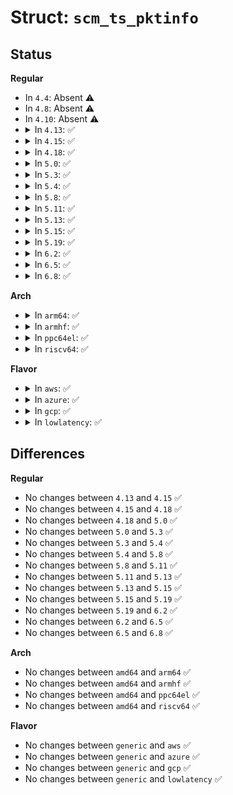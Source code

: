 # Struct: <code>scm_ts_pktinfo</code>

## Status
<b>Regular</b>
<ul>
<li>
In <code>4.4</code>: Absent ⚠️
</li>
<li>
In <code>4.8</code>: Absent ⚠️
</li>
<li>
In <code>4.10</code>: Absent ⚠️
</li>
<li>
<details>
<summary>In <code>4.13</code>: ✅</summary>

```c
struct scm_ts_pktinfo {
    __u32 if_index;
    __u32 pkt_length;
    __u32 reserved[2];
};
```
</details>
</li>
<li>
<details>
<summary>In <code>4.15</code>: ✅</summary>

```c
struct scm_ts_pktinfo {
    __u32 if_index;
    __u32 pkt_length;
    __u32 reserved[2];
};
```
</details>
</li>
<li>
<details>
<summary>In <code>4.18</code>: ✅</summary>

```c
struct scm_ts_pktinfo {
    __u32 if_index;
    __u32 pkt_length;
    __u32 reserved[2];
};
```
</details>
</li>
<li>
<details>
<summary>In <code>5.0</code>: ✅</summary>

```c
struct scm_ts_pktinfo {
    __u32 if_index;
    __u32 pkt_length;
    __u32 reserved[2];
};
```
</details>
</li>
<li>
<details>
<summary>In <code>5.3</code>: ✅</summary>

```c
struct scm_ts_pktinfo {
    __u32 if_index;
    __u32 pkt_length;
    __u32 reserved[2];
};
```
</details>
</li>
<li>
<details>
<summary>In <code>5.4</code>: ✅</summary>

```c
struct scm_ts_pktinfo {
    __u32 if_index;
    __u32 pkt_length;
    __u32 reserved[2];
};
```
</details>
</li>
<li>
<details>
<summary>In <code>5.8</code>: ✅</summary>

```c
struct scm_ts_pktinfo {
    __u32 if_index;
    __u32 pkt_length;
    __u32 reserved[2];
};
```
</details>
</li>
<li>
<details>
<summary>In <code>5.11</code>: ✅</summary>

```c
struct scm_ts_pktinfo {
    __u32 if_index;
    __u32 pkt_length;
    __u32 reserved[2];
};
```
</details>
</li>
<li>
<details>
<summary>In <code>5.13</code>: ✅</summary>

```c
struct scm_ts_pktinfo {
    __u32 if_index;
    __u32 pkt_length;
    __u32 reserved[2];
};
```
</details>
</li>
<li>
<details>
<summary>In <code>5.15</code>: ✅</summary>

```c
struct scm_ts_pktinfo {
    __u32 if_index;
    __u32 pkt_length;
    __u32 reserved[2];
};
```
</details>
</li>
<li>
<details>
<summary>In <code>5.19</code>: ✅</summary>

```c
struct scm_ts_pktinfo {
    __u32 if_index;
    __u32 pkt_length;
    __u32 reserved[2];
};
```
</details>
</li>
<li>
<details>
<summary>In <code>6.2</code>: ✅</summary>

```c
struct scm_ts_pktinfo {
    __u32 if_index;
    __u32 pkt_length;
    __u32 reserved[2];
};
```
</details>
</li>
<li>
<details>
<summary>In <code>6.5</code>: ✅</summary>

```c
struct scm_ts_pktinfo {
    __u32 if_index;
    __u32 pkt_length;
    __u32 reserved[2];
};
```
</details>
</li>
<li>
<details>
<summary>In <code>6.8</code>: ✅</summary>

```c
struct scm_ts_pktinfo {
    __u32 if_index;
    __u32 pkt_length;
    __u32 reserved[2];
};
```
</details>
</li>
</ul>
<b>Arch</b>
<ul>
<li>
<details>
<summary>In <code>arm64</code>: ✅</summary>

```c
struct scm_ts_pktinfo {
    __u32 if_index;
    __u32 pkt_length;
    __u32 reserved[2];
};
```
</details>
</li>
<li>
<details>
<summary>In <code>armhf</code>: ✅</summary>

```c
struct scm_ts_pktinfo {
    __u32 if_index;
    __u32 pkt_length;
    __u32 reserved[2];
};
```
</details>
</li>
<li>
<details>
<summary>In <code>ppc64el</code>: ✅</summary>

```c
struct scm_ts_pktinfo {
    __u32 if_index;
    __u32 pkt_length;
    __u32 reserved[2];
};
```
</details>
</li>
<li>
<details>
<summary>In <code>riscv64</code>: ✅</summary>

```c
struct scm_ts_pktinfo {
    __u32 if_index;
    __u32 pkt_length;
    __u32 reserved[2];
};
```
</details>
</li>
</ul>
<b>Flavor</b>
<ul>
<li>
<details>
<summary>In <code>aws</code>: ✅</summary>

```c
struct scm_ts_pktinfo {
    __u32 if_index;
    __u32 pkt_length;
    __u32 reserved[2];
};
```
</details>
</li>
<li>
<details>
<summary>In <code>azure</code>: ✅</summary>

```c
struct scm_ts_pktinfo {
    __u32 if_index;
    __u32 pkt_length;
    __u32 reserved[2];
};
```
</details>
</li>
<li>
<details>
<summary>In <code>gcp</code>: ✅</summary>

```c
struct scm_ts_pktinfo {
    __u32 if_index;
    __u32 pkt_length;
    __u32 reserved[2];
};
```
</details>
</li>
<li>
<details>
<summary>In <code>lowlatency</code>: ✅</summary>

```c
struct scm_ts_pktinfo {
    __u32 if_index;
    __u32 pkt_length;
    __u32 reserved[2];
};
```
</details>
</li>
</ul>

## Differences
<b>Regular</b>
<ul>
<li>
No changes between <code>4.13</code> and <code>4.15</code> ✅
</li>
<li>
No changes between <code>4.15</code> and <code>4.18</code> ✅
</li>
<li>
No changes between <code>4.18</code> and <code>5.0</code> ✅
</li>
<li>
No changes between <code>5.0</code> and <code>5.3</code> ✅
</li>
<li>
No changes between <code>5.3</code> and <code>5.4</code> ✅
</li>
<li>
No changes between <code>5.4</code> and <code>5.8</code> ✅
</li>
<li>
No changes between <code>5.8</code> and <code>5.11</code> ✅
</li>
<li>
No changes between <code>5.11</code> and <code>5.13</code> ✅
</li>
<li>
No changes between <code>5.13</code> and <code>5.15</code> ✅
</li>
<li>
No changes between <code>5.15</code> and <code>5.19</code> ✅
</li>
<li>
No changes between <code>5.19</code> and <code>6.2</code> ✅
</li>
<li>
No changes between <code>6.2</code> and <code>6.5</code> ✅
</li>
<li>
No changes between <code>6.5</code> and <code>6.8</code> ✅
</li>
</ul>
<b>Arch</b>
<ul>
<li>
No changes between <code>amd64</code> and <code>arm64</code> ✅
</li>
<li>
No changes between <code>amd64</code> and <code>armhf</code> ✅
</li>
<li>
No changes between <code>amd64</code> and <code>ppc64el</code> ✅
</li>
<li>
No changes between <code>amd64</code> and <code>riscv64</code> ✅
</li>
</ul>
<b>Flavor</b>
<ul>
<li>
No changes between <code>generic</code> and <code>aws</code> ✅
</li>
<li>
No changes between <code>generic</code> and <code>azure</code> ✅
</li>
<li>
No changes between <code>generic</code> and <code>gcp</code> ✅
</li>
<li>
No changes between <code>generic</code> and <code>lowlatency</code> ✅
</li>
</ul>
